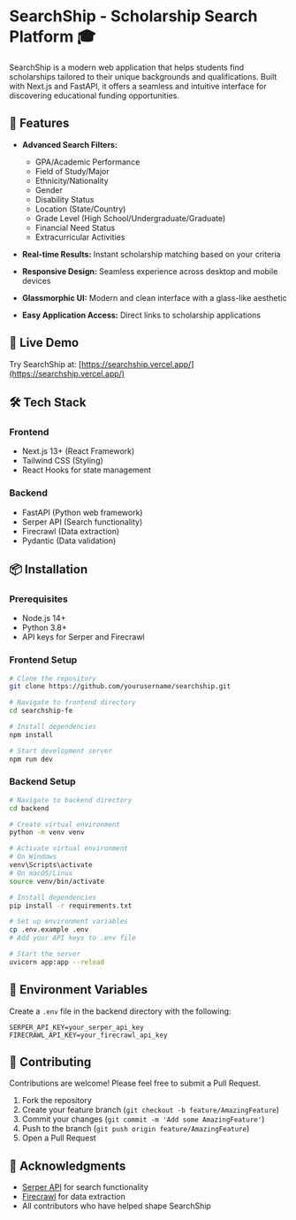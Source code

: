 # SearchShip - Scholarship Search Platform 🎓

SearchShip is a modern web application that helps students find scholarships tailored to their unique backgrounds and qualifications. Built with Next.js and FastAPI, it offers a seamless and intuitive interface for discovering educational funding opportunities.

## 🌟 Features

- **Advanced Search Filters:**
  - GPA/Academic Performance
  - Field of Study/Major
  - Ethnicity/Nationality
  - Gender
  - Disability Status
  - Location (State/Country)
  - Grade Level (High School/Undergraduate/Graduate)
  - Financial Need Status
  - Extracurricular Activities

- **Real-time Results:** Instant scholarship matching based on your criteria
- **Responsive Design:** Seamless experience across desktop and mobile devices
- **Glassmorphic UI:** Modern and clean interface with a glass-like aesthetic
- **Easy Application Access:** Direct links to scholarship applications

## 🚀 Live Demo

Try SearchShip at: [https://searchship.vercel.app/](https://searchship.vercel.app/)

## 🛠️ Tech Stack

### Frontend
- Next.js 13+ (React Framework)
- Tailwind CSS (Styling)
- React Hooks for state management

### Backend
- FastAPI (Python web framework)
- Serper API (Search functionality)
- Firecrawl (Data extraction)
- Pydantic (Data validation)

## 📦 Installation

### Prerequisites
- Node.js 14+
- Python 3.8+
- API keys for Serper and Firecrawl

### Frontend Setup
```bash
# Clone the repository
git clone https://github.com/yourusername/searchship.git

# Navigate to frontend directory
cd searchship-fe

# Install dependencies
npm install

# Start development server
npm run dev
```

### Backend Setup
```bash
# Navigate to backend directory
cd backend

# Create virtual environment
python -m venv venv

# Activate virtual environment
# On Windows
venv\Scripts\activate
# On macOS/Linux
source venv/bin/activate

# Install dependencies
pip install -r requirements.txt

# Set up environment variables
cp .env.example .env
# Add your API keys to .env file

# Start the server
uvicorn app:app --reload
```

## 🔧 Environment Variables

Create a `.env` file in the backend directory with the following:

```env
SERPER_API_KEY=your_serper_api_key
FIRECRAWL_API_KEY=your_firecrawl_api_key
```

## 🤝 Contributing

Contributions are welcome! Please feel free to submit a Pull Request.

1. Fork the repository
2. Create your feature branch (`git checkout -b feature/AmazingFeature`)
3. Commit your changes (`git commit -m 'Add some AmazingFeature'`)
4. Push to the branch (`git push origin feature/AmazingFeature`)
5. Open a Pull Request


## 🙏 Acknowledgments

- [Serper API](https://serper.dev) for search functionality
- [Firecrawl](https://firecrawl.co) for data extraction
- All contributors who have helped shape SearchShip
